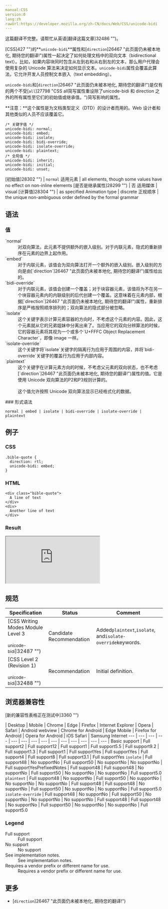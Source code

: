 ```yaml
---
manual:CSS
version:0
lang:zh
rawUrl:https://developer.mozilla.org/zh-CN/docs/Web/CSS/unicode-bidi
---
```




这篇翻译不完整。请帮忙从英语[翻译这篇文章]32486 "")。






[CSS]427 "")的**`unicode-bidi`**属性和[`direction`]26467 "此页面仍未被本地化, 期待您的翻译!")属性一起决定了如何处理文档中的双向文本（bidirectional text）。比如，如果内容块同时包含从左到右和从右到左的文本，那么用户代理会使用复杂的 Unicode 算法来决定如何显示文本。`unicode-bidi`属性会覆盖此算法，它允许开发人员控制文本嵌入（text embedding）。



`unicode-bidi`和[`direction`]26467 "此页面仍未被本地化, 期待您的翻译!")是仅有的两个不受[`all`]27798 "CSS all简写属性重设除了unicode-bidi 和 direction 之外的所有属性至它们的初始值或继承值。")简写影响的属性。



**注意：**这个属性是为文档类型定义（DTD）的设计者而用的。Web 设计者和其他类似的人员不应该覆盖它。


```
/* 关键字值 */
unicode-bidi: normal;
unicode-bidi: embed;
unicode-bidi: isolate;
unicode-bidi: bidi-override;
unicode-bidi: isolate-override;
unicode-bidi: plaintext;
/* 全局值 */
unicode-bidi: inherit;
unicode-bidi: initial;
unicode-bidi: unset;
```

[初始值]28302 "") | `normal` 
适用元素 | all elements, though some values have no effect on non-inline elements 
[是否是继承属性]28299 "") | 否 
适用媒体 | visual 
[计算值]28304 "") | as specified 
Animation type | discrete 
正规顺序 | the unique non-ambiguous order defined by the formal grammar 


## 语法<a name="语法"></a>

### 值<a name="值"></a>
<dl><dt id=''>`normal`</dt><dd>对双向算法，此元素不提供额外的嵌入级别。对于内联元素，隐式的重新排序在元素的边界上起作用。</dd><dt id=''>`embed`</dt><dd>对于内联元素，该值会为双向算法打开一个额外的嵌入级别。嵌入级别的方向是由[`direction`]26467 "此页面仍未被本地化, 期待您的翻译!")属性给出的。</dd><dt id=''>`bidi-override`</dt><dd>对于内联元素，该值会创建一个覆盖；对于块容器元素，该值将为不在另一个块容器元素内的内联级别的后代创建一个覆盖。这意味着在元素内部，根据[`direction`]26467 "此页面仍未被本地化, 期待您的翻译!")属性，重新排序是严格按照顺序排列的；双向算法的隐式部分被忽略。</dd><dt id=''>`isolate`</dt><dd>这个关键字表示计算元素容器的方向时，不考虑这个元素的内容。因此，这个元素就从它的兄弟姐妹中分离出来了。当应用它的双向分辨算法的时候，它的容器元素将其视为一个或多个`U+FFFC Object Replacement Character`，即像 image 一样。</dd><dt id=''>`isolate-override`</dt><dd>这个关键字将`isolate`关键字的隔离行为应用于周围的内容，并将`bidi-override`关键字的覆盖行为应用于内部内容。</dd><dt id=''>`plaintext`</dt><dd>这个关键字在计算元素方向的时候，不考虑父元素的双向状态，也不考虑[`direction`]26467 "此页面仍未被本地化, 期待您的翻译!")属性的值。它是使用 Unicode 双向算法的P2和P3规则计算的。<br></br>这个值允许按照 Unicode 双向算法显示已经格式化的数据。</dd></dl>
### 形式语法<a name="形式语法"></a>

```
normal | embed | isolate | bidi-override | isolate-override | plaintext
```

## 例子<a name="例子"></a>

### CSS<a name="CSS"></a>

```
.bible-quote {
  direction: rtl; 
  unicode-bidi: embed; 
}
```

### HTML<a name="HTML"></a>

```
<div class="bible-quote">
  A line of text
</div>
<div>
  Another line of text
</div>
```

### Result<a name="Result"></a>


<iframe src='https://mdn.mozillademos.org/zh-CN/docs/Web/CSS/unicode-bidi$samples/Examples?revision=1347592' width='null' height='null'></iframe>


## 规范<a name="规范"></a>

Specification | Status | Comment 
 ---  |  ---  |  ---  | 
[CSS Writing Modes Module Level 3<br></br><small>unicode-bidi</small>]32487 "") | Candidate Recommendation | Added`plaintext`,`isolate`, and`isolate-override`keywords. 
[CSS Level 2 (Revision 1)<br></br><small>unicode-bidi</small>]32488 "") | Recommendation | Initial definition. 


## 浏览器兼容性<a name="浏览器兼容性"></a>
[新的兼容性表格正在测试中<i></i>]3360 "")

 | <abbr>Desktop<i></i></abbr> | <abbr>Mobile<i></i></abbr> 
 | <abbr>Chrome<i></i></abbr> | <abbr>Edge<i></i></abbr> | <abbr>Firefox<i></i></abbr> | <abbr>Internet Explorer<i></i></abbr> | <abbr>Opera<i></i></abbr> | <abbr>Safari<i></i></abbr> | <abbr>Android webview<i></i></abbr> | <abbr>Chrome for Android<i></i></abbr> | <abbr>Edge Mobile<i></i></abbr> | <abbr>Firefox for Android<i></i></abbr> | <abbr>Opera for Android<i></i></abbr> | <abbr>iOS Safari<i></i></abbr> | <abbr>Samsung Internet<i></i></abbr> 
 ---  |  ---  |  ---  |  ---  |  ---  |  ---  |  ---  |  ---  |  ---  |  ---  |  ---  |  ---  |  ---  |  ---  | 
Basic support | <abbr>Full support</abbr>2 | <abbr>Full support</abbr>12 | <abbr>Full support</abbr>1 | <abbr>Full support</abbr>5.5 | <abbr>Full support</abbr>9.2 | <abbr>Full support</abbr>1.3 | <abbr>Full support</abbr>1 | <abbr>Full support</abbr>Yes | <abbr>Full support</abbr>Yes | <abbr>Full support</abbr>4 | <abbr>Full support</abbr>8 | <abbr>Full support</abbr>3.1 | <abbr>Full support</abbr>Yes 
`isolate` | <abbr>Full support</abbr>48 | <abbr>No support</abbr>No | <abbr>Full support</abbr>50 | <abbr>No support</abbr>No | <abbr>No support</abbr>No | <abbr>Full support</abbr>Yes<abbr>Prefixed<i></i></abbr><abbr>Notes<i></i></abbr> | <abbr>Full support</abbr>48 | <abbr>Full support</abbr>48 | <abbr>No support</abbr>No | <abbr>Full support</abbr>50 | <abbr>No support</abbr>No | <abbr>No support</abbr>No | <abbr>Full support</abbr>5.0 
`plaintext` | <abbr>Full support</abbr>48 | <abbr>No support</abbr>No | <abbr>Full support</abbr>50 | <abbr>No support</abbr>No | <abbr>No support</abbr>No | <abbr>No support</abbr>No | <abbr>Full support</abbr>48 | <abbr>Full support</abbr>48 | <abbr>No support</abbr>No | <abbr>Full support</abbr>50 | <abbr>No support</abbr>No | <abbr>No support</abbr>No | <abbr>Full support</abbr>5.0 
`isolate-override` | <abbr>Full support</abbr>48 | <abbr>No support</abbr>No | <abbr>Full support</abbr>50 | <abbr>No support</abbr>No | <abbr>No support</abbr>No | <abbr>No support</abbr>No | <abbr>Full support</abbr>48 | <abbr>Full support</abbr>48 | <abbr>No support</abbr>No | <abbr>Full support</abbr>50 | <abbr>No support</abbr>No | <abbr>No support</abbr>No | <abbr>Full support</abbr>5.0 


### Legend<a name="Legend"></a>
<dl><dt id=''><abbr>Full support</abbr></dt><dd>Full support</dd><dt id=''><abbr>No support</abbr></dt><dd>No support</dd><dt id=''><abbr>See implementation notes.<i></i></abbr></dt><dd>See implementation notes.</dd><dt id=''><abbr>Requires a vendor prefix or different name for use.<i></i></abbr></dt><dd>Requires a vendor prefix or different name for use.</dd></dl>

## 更多<a name="更多"></a>

* [`direction`]26467 "此页面仍未被本地化, 期待您的翻译!")



